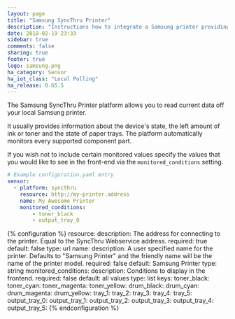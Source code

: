 ```yaml
---
layout: page
title: "Samsung SyncThru Printer"
description: "Instructions how to integrate a Samsung printer providing SyncThru within Home Assistant."
date: 2018-02-19 23:33
sidebar: true
comments: false
sharing: true
footer: true
logo: samsung.png
ha_category: Sensor
ha_iot_class: "Local Polling"
ha_release: 0.65.5
---
```


The Samsung SyncThru Printer platform allows you to read current data off your local Samsung printer.

It usually provides information about the device's state, the left amount of ink or toner and the state of paper trays.
The platform automatically monitors every supported component part.

If you wish not to include certain monitored values specify the values that you would like to see in the front-end via the `monitored_conditions` setting.

```yaml
# Example configuration.yaml entry
sensor:
  - platform: syncthru
    resource: http://my-printer.address
    name: My Awesome Printer
    monitored_conditions:
        - toner_black
        - output_tray_0
```

{% configuration %}
  resource:
    description: The address for connecting to the printer. Equal to the SyncThru Webservice address.
    required: true
    default: false
    type: url
  name:
    description: A user specified name for the printer. Defaults to "Samsung Printer" and the friendly name will be the name of the printer model.
    required: false
    default: Samsung Printer
    type: string
  monitored_conditions:
    description: Conditions to display in the frontend.
    required: false
    default: all values
    type: list
    keys:
      toner_black:
      toner_cyan:
      toner_magenta:
      toner_yellow:
      drum_black:
      drum_cyan:
      drum_magenta:
      drum_yellow:
      tray_1:
      tray_2:
      tray_3:
      tray_4:
      tray_5:
      output_tray_0:
      output_tray_1:
      output_tray_2:
      output_tray_3:
      output_tray_4:
      output_tray_5:
{% endconfiguration %}
